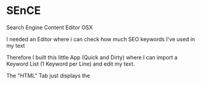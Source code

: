 SEnCE
=====

Search Engine Content Editor OSX

I needed an Editor where i can check how much SEO keywords I've used in my text

Therefore I built this little App (Quick and Dirty) where I can import a Keyword List (1 Keyword per Line) and edit my text.

The "HTML" Tab just displays the <style> and <body> tags to copy it to my HTML File (acutally i put them right now in my Middleman Project as Language Content)

The Status-Text just displays the overall used words, overall used keywords and a density percantage

BTW: Code is in Apple's new Language Swift